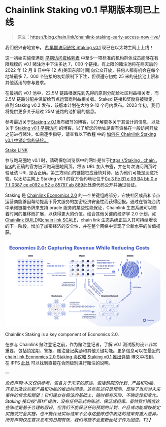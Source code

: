 # Chainlink Staking v0.1 早期版本现已上线

> 原文：<https://blog.chain.link/chainlink-staking-early-access-now-live/>

我们很兴奋地宣布， [的早期访问链接 Staking v0.1](https://blog.chain.link/chainlink-staking-launch-details/) 现已在以太坊主网上上线！

这一初始实施使满足 [早期访问资格列表](https://blog.chain.link/chainlink-staking-early-access-eligibility-app/) 中至少一项标准的机构群体成员能够在有限规模的 v0.1 赌注池中下注多达 7，000 个链接。有上限的赌注池将在两天后的 2022 年 12 月 8 日中午 12 点(美国东部时间)向公众开放，任何人都有机会在每个地址最多 7，000 个链接的初始限制下下注，但须遵守初始 25 米的链接池上限和其他适用的参与要求。

在最初的 v0.1 池中，22.5M 链路根据先到先得的原则分配给社区利益相关者，而 2.5M 链路分配并保留给节点运营商利益相关者。Staked 链接和奖励将被锁定，直到 Staking v0.2 发布，该版本计划在大约 9-12 个月内发布。2023 年初，我们将提供更多关于超过 25M 链路的池扩展的信息。

参考最近关于[Staking v 0.1](https://blog.chain.link/chainlink-staking-launch-details/)发布细节的博客，以了解更多关于其设计的信息，以及关于 [Staking v0.1 早期访问](https://blog.chain.link/chainlink-staking-early-access-eligibility-app/) 的博客，以了解您的地址是否有资格在一般访问开放之前进行赌注。如需逐步指导，请查看以下教程 中的 [如何在 Chainlink Staking v0.1 中锁定您的链接。](https://blog.chain.link/how-to-stake-chainlink-link)

[Stake LINK](https://staking.chain.link/?utm_medium=referral&utm_source=chainlink-blog&utm_campaign=FY22Q4-staking-v01&utm_content=launch-blog)

参与跑马圈地 v0.1 时，请确保您浏览器中的网址是位于[https://Staking . chain . link](https://staking.chain.link)的正确的官方链环跑马圈地网页。将该 URL 加入书签，并在每次访问网页时验证该 URL 是否正确。第三方网页的链接桩应谨慎对待，因为他们可能是恶意托管。以太坊主网上 Staking v0.1 的官方合约地址位于[0x 3 Fe B1 e 09 B4 bb 0 e 7 f 0387 ce e092 a 52 e 85797 ab 889](https://etherscan.io/address/0x3feB1e09b4bb0E7f0387CeE092a52e85797ab889#code)此处源代码公开并通过验证。

Staking 是 [Chainlink Economics 2.0](https://chain.link/economics) 的一个关键组成部分，它使社区成员和节点运营商能够因帮助提高甲骨文服务的加密经济安全性而获得回报。通过在智能合约中承诺链接令牌来支持 oracle 服务的某些性能保证，Chainlink 生态系统可以随着时间的推移而扩展，以获得更大的价值。结合其他关键的经济学 2.0 计划，如[Chainlink BUILD](https://blog.chain.link/chainlink-build-program/)和[chain link SCALE](https://blog.chain.link/chainlink-scale-program/)，chain link 生态系统正进入其可持续增长的下一阶段，增加了加密经济的安全性，并在整个网络中实现了全新水平的价值捕获。

![Chainlink Economics 2.0](img/b78748bcdea91972d3db07795b967154.png)

<figcaption id="caption-attachment-5143" class="wp-caption-text">Chainlink Staking is a key component of Economics 2.0.</figcaption>



在参与 Chainlink 赌注登记之前，作为赌注登记者，了解 v0.1 测试版的设计非常重要，包括锁定期、警报、赌注登记奖励和其他关键功能。更多信息可以在最近的[chain link Economics 2.0 Staking 协议和 Staking v0.1 推出详情](https://blog.chain.link/chainlink-staking-launch-details/) 博文中找到。在 IPFS [此处](https://ipfs.io/ipfs/QmcijdbXwwCK1bUHnKaaxR9K7jv1n65cefxsDiK7urg7Sj) 可以找到直接在合同级别进行赌注的说明。

—

*免责声明:本文仅供参考，包含关于未来的陈述，包括预期的计划、产品和功能、开发以及这些新产品和功能的推出时间表。这些陈述只是预测，反映了当前对未来事件的信念和期望；它们建立在假设的基础上，随时都有风险、不确定性和变化。Staking 接口按“原样”提供，没有任何形式的陈述、保证或担保。虽然我们相信这些陈述是基于合理的假设，但我们不能保证任何预期的计划、产品或功能将按规定实施或完全实施，也不能保证实际结果不会与这些陈述中表达的结果有重大差异。所有声明仅在首次发布的日期有效，我们可能不会更新此帖子作为回应。T3】*